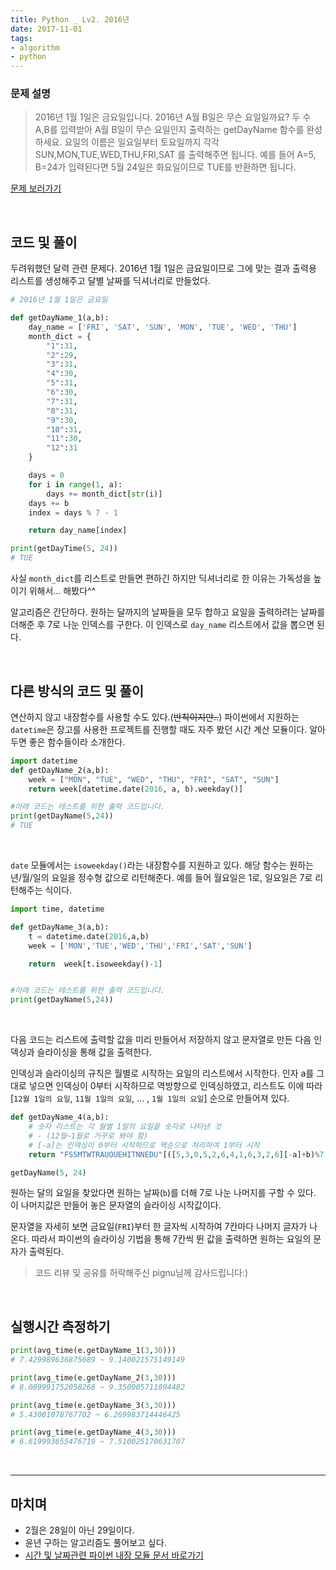 ```yaml
---
title: Python _ Lv2. 2016년
date: 2017-11-01
tags:
- algorithm
- python
---
```


### 문제 설명

> 2016년 1월 1일은 금요일입니다. 2016년 A월 B일은 무슨 요일일까요? 두 수 A,B를 입력받아 A월 B일이 무슨 요일인지 출력하는 getDayName 함수를 완성하세요. 요일의 이름은 일요일부터 토요일까지 각각
> SUN,MON,TUE,WED,THU,FRI,SAT
를 출력해주면 됩니다. 예를 들어 A=5, B=24가 입력된다면 5월 24일은 화요일이므로 TUE를 반환하면 됩니다.


<a href="https://programmers.co.kr/learn/challenge_codes/177" target="_blank">문제 보러가기</a>

<br>

## 코드 및 풀이

두려워했던 달력 관련 문제다. 2016년 1월 1일은 금요일이므로 그에 맞는 결과 출력용 리스트를 생성해주고 달별 날짜를 딕셔너리로 만들었다.

```python
# 2016년 1월 1일은 금요일

def getDayName_1(a,b):
    day_name = ['FRI', 'SAT', 'SUN', 'MON', 'TUE', 'WED', 'THU']
    month_dict = {
        "1":31,
        "2":29,
        "3":31,
        "4":30,
        "5":31,
        "6":30,
        "7":31,
        "8":31,
        "9":30,
        "10":31,
        "11":30,
        "12":31
    }

    days = 0
    for i in range(1, a):
        days += month_dict[str(i)]
    days += b
    index = days % 7 - 1

    return day_name[index]

print(getDayTime(5, 24))
# TUE
```

사실 `month_dict`를 리스트로 만들면 편하긴 하지만 딕셔너리로 한 이유는 가독성을 높이기 위해서... 해봤다^^

알고리즘은 간단하다. 원하는 달까지의 날짜들을 모두 합하고 요일을 출력하려는 날짜를 더해준 후 7로 나눈 인덱스를 구한다. 이 인덱스로 `day_name` 리스트에서 값을 뽑으면 된다.

<br>

## 다른 방식의 코드 및 풀이

연산하지 않고 내장함수를 사용할 수도 있다.(~~반칙이지만..~~) 파이썬에서 지원하는 `datetime`은 장고를 사용한 프로젝트를 진행할 때도 자주 봤던 시간 계산 모듈이다. 알아두면 좋은 함수들이라 소개한다.

```python
import datetime
def getDayName_2(a,b):
    week = ["MON", "TUE", "WED", "THU", "FRI", "SAT", "SUN"]
    return week[datetime.date(2016, a, b).weekday()]

#아래 코드는 테스트를 위한 출력 코드입니다.
print(getDayName(5,24))
# TUE
```

<br>

`date` 모듈에서는 `isoweekday()`라는 내장함수를 지원하고 있다. 해당 함수는 원하는 년/월/일의 요일을 정수형 값으로 리턴해준다. 예를 들어 월요일은 1로, 일요일은 7로 리턴해주는 식이다.

```python
import time, datetime

def getDayName_3(a,b):
    t = datetime.date(2016,a,b)
    week = ['MON','TUE','WED','THU','FRI','SAT','SUN']

    return  week[t.isoweekday()-1]


#아래 코드는 테스트를 위한 출력 코드입니다.
print(getDayName(5,24))
```

<br>

다음 코드는 리스트에 출력할 값을 미리 만들어서 저장하지 않고 문자열로 만든 다음 인덱싱과 슬라이싱을 통해 값을 출력한다.

인덱싱과 슬라이싱의 규칙은 월별로 시작하는 요일의 리스트에서 시작한다. 인자 a를 그대로 넣으면 인덱싱이 0부터 시작하므로 역방향으로 인덱싱하였고, 리스트도 이에 따라 [`12월 1일의 요일`, `11월 1일의 요일`, ... , `1월 1일의 요일`] 순으로 만들어져 있다.

```python
def getDayName_4(a,b):
    # 숫자 리스트는 각 월별 1일의 요일을 숫자로 나타낸 것
    # - (12월~1월로 거꾸로 봐야 함)
    # [-a]는 인덱싱이 0부터 시작하므로 역순으로 처리하여 1부터 시작
    return "FSSMTWTRAUOUEHITNNEDU"[([5,3,0,5,2,6,4,1,6,3,2,6][-a]+b)%7::7]

getDayName(5, 24)
```

원하는 달의 요일을 찾았다면 원하는 날짜(`b`)를 더해 7로 나눈 나머지를 구할 수 있다. 이 나머지값은 만들어 놓은 문자열의 슬라이싱 시작값이다.

문자열을 자세히 보면 금요일(`FRI`)부터 한 글자씩 시작하여 7칸마다 나머지 글자가 나온다. 따라서 파이썬의 슬라이싱 기법을 통해 7칸씩 뛴 값을 출력하면 원하는 요일의 문자가 출력된다.

> 코드 리뷰 및 공유를 허락해주신 pignu님께 감사드립니다:)

<br>

## 실행시간 측정하기

```python
print(avg_time(e.getDayName_1(3,30)))
# 7.429989636875689 ~ 9.140021575149149

print(avg_time(e.getDayName_2(3,30)))
# 8.089991752058268 ~ 9.350005711894482

print(avg_time(e.getDayName_3(3,30)))
# 5.43001078767702 ~ 6.269983714446425

print(avg_time(e.getDayName_4(3,30)))
# 6.619993655476719 ~ 7.510025170631707
```

<br>

---

## 마치며

- 2월은 28일이 아닌 29일이다.
- 윤년 구하는 알고리즘도 풀어보고 싶다.
- <a href="https://docs.python.org/3/library/datetime.html" target="_blank">시간 및 날짜관련 파이썬 내장 모듈 문서 바로가기</a>

<br>
